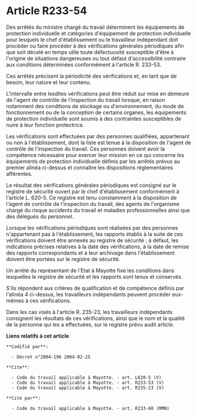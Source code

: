 # Article R233-54

Des arrêtés du ministre chargé du travail déterminent les équipements de protection individuelle et catégories d'équipement
de protection individuelle pour lesquels le chef d'établissement ou le travailleur indépendant doit procéder ou faire
procéder à des vérifications générales périodiques afin que soit décelé en temps utile toute défectuosité susceptible d'être
à l'origine de situations dangereuses ou tout défaut d'accessibilité contraire aux conditions déterminées conformément à
l'article R. 233-53. 

Ces arrêtés précisent la périodicité des vérifications et, en tant que de besoin, leur nature et leur contenu. 

L'intervalle entre lesdites vérifications peut être réduit sur mise en demeure de l'agent de contrôle de l'inspection du
travail lorsque, en raison notamment des conditions de stockage ou d'environnement, du mode de fonctionnement ou de la
conception de certains organes, les équipements de protection individuelle sont soumis à des contraintes susceptibles de
nuire à leur fonction protectrice. 

Les vérifications sont effectuées par des personnes qualifiées, appartenant ou non à l'établissement, dont la liste est tenue
à la disposition de l'agent de contrôle de l'inspection du travail. Ces personnes doivent avoir la compétence nécessaire pour
exercer leur mission en ce qui concerne les équipements de protection individuelle définis par les arrêtés prévus au premier
alinéa ci-dessus et connaître les dispositions réglementaires afférentes. 

Le résultat des vérifications générales périodiques est consigné sur le registre de sécurité ouvert par le chef
d'établissement conformément à l'article L. 620-5. Ce registre est tenu constamment à la disposition de l'agent de contrôle
de l'inspection du travail, des agents de l'organisme chargé du risque accidents du travail et maladies professionnelles
ainsi que des délégués du personnel. 

Lorsque les vérifications périodiques sont réalisées par des personnes n'appartenant pas à l'établissement, les rapports
établis à la suite de ces vérifications doivent être annexés au registre de sécurité ; à défaut, les indications précises
relatives à la date des vérifications, à la date de remise des rapports correspondants et à leur archivage dans
l'établissement doivent être portées sur le registre de sécurité. 

Un arrêté du représentant de l'Etat à Mayotte fixe les conditions dans lesquelles le registre de sécurité et les rapports
sont tenus et conservés. 

S'ils répondent aux critères de qualification et de compétence définis par l'alinéa 4 ci-dessus, les travailleurs
indépendants peuvent procéder eux-mêmes à ces vérifications. 

Dans les cas visés à l'article R. 235-23, les travailleurs indépendants consignent les résultats de ces vérifications, ainsi
que le nom et la qualité de la personne qui les a effectuées, sur le registre prévu audit article.

**Liens relatifs à cet article**

	**Codifié par**:

	  - Décret n°2004-196 2004-02-25

	**Cite**:

	  - Code du travail applicable à Mayotte. - art. L620-5 (V)
	  - Code du travail applicable à Mayotte. - art. R233-53 (V)
	  - Code du travail applicable à Mayotte. - art. R235-23 (V)

	**Cité par**:

	  - Code du travail applicable à Mayotte. - art. R233-60 (MMN)
